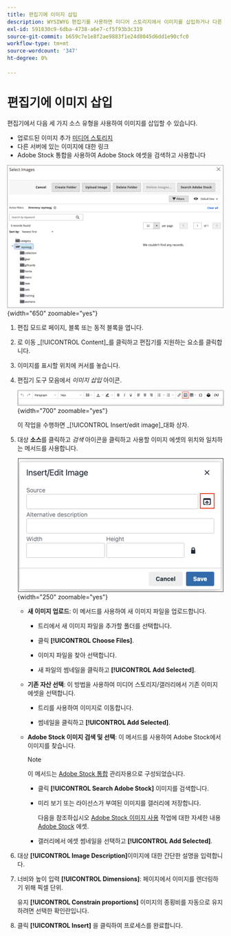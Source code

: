 ```yaml
---
title: 편집기에 이미지 삽입
description: WYSIWYG 편집기를 사용하면 미디어 스토리지에서 이미지를 삽입하거나 다른 서버에 있는 이미지에 연결하거나 Adobe Stock 자산을 사용할 수 있습니다.
exl-id: 591830c9-6dba-4738-a6e7-cf5f93b3c319
source-git-commit: b659c7e1e8f2ae9883f1e24d8045d6dd1e90cfc0
workflow-type: tm+mt
source-wordcount: '347'
ht-degree: 0%

---
```


# 편집기에 이미지 삽입

편집기에서 다음 세 가지 소스 유형을 사용하여 이미지를 삽입할 수 있습니다.

- 업로드된 이미지 추가 [미디어 스토리지](media-storage.md)
- 다른 서버에 있는 이미지에 대한 링크
- Adobe Stock 통합을 사용하여 Adobe Stock 에셋을 검색하고 사용합니다

![미디어 스토리지](./assets/media-storage.png){width="650" zoomable="yes"}

1. 편집 모드로 페이지, 블록 또는 동적 블록을 엽니다.

1. 로 이동 _[!UICONTROL Content]_를 클릭하고 편집기를 지원하는 요소를 클릭합니다.

1. 이미지를 표시할 위치에 커서를 놓습니다.

1. 편집기 도구 모음에서 _이미지 삽입_ 아이콘.

   ![이미지 삽입 아이콘](./assets/editor-toolbar-image-button.png){width="700" zoomable="yes"}

   이 작업을 수행하면 _[!UICONTROL Insert/edit image]_대화 상자.

1. 대상 **소스**&#x200B;를 클릭하고 _검색_ 아이콘을 클릭하고 사용할 이미지 에셋의 위치와 일치하는 메서드를 사용합니다.

   ![검색 아이콘 선택](./assets/editor-dialog-insert-image.png){width="250" zoomable="yes"}

   - **새 이미지 업로드**: 이 메서드를 사용하여 새 이미지 파일을 업로드합니다.

      - 트리에서 새 이미지 파일을 추가할 폴더를 선택합니다.

      - 클릭 **[!UICONTROL Choose Files]**.

      - 이미지 파일을 찾아 선택합니다.

      - 새 파일의 썸네일을 클릭하고 **[!UICONTROL Add Selected]**.

   - **기존 자산 선택**: 이 방법을 사용하여 미디어 스토리지/갤러리에서 기존 이미지 에셋을 선택합니다.

      - 트리를 사용하여 이미지로 이동합니다.

      - 썸네일을 클릭하고 **[!UICONTROL Add Selected]**.

   - **Adobe Stock 이미지 검색 및 선택**: 이 메서드를 사용하여 Adobe Stock에서 이미지를 찾습니다.

     >[!NOTE]
     >
     >이 메서드는 [Adobe Stock 통합](adobe-stock.md) 관리자용으로 구성되었습니다.

      - 클릭 **[!UICONTROL Search Adobe Stock]** 이미지를 검색합니다.

      - 미리 보기 또는 라이선스가 부여된 이미지를 갤러리에 저장합니다.

        다음을 참조하십시오 [Adobe Stock 이미지 사용](adobe-stock-manage.md) 작업에 대한 자세한 내용 [Adobe Stock](https://stock.adobe.com) 에셋.

      - 갤러리에서 에셋 썸네일을 선택하고 **[!UICONTROL Add Selected]**.

1. 대상 **[!UICONTROL Image Description]**&#x200B;이미지에 대한 간단한 설명을 입력합니다.

1. 너비와 높이 입력 **[!UICONTROL Dimensions]**: 페이지에서 이미지를 렌더링하기 위해 픽셀 단위.

   유지 **[!UICONTROL Constrain proportions]** 이미지의 종횡비를 자동으로 유지하려면 선택한 확인란입니다.

1. 클릭 **[!UICONTROL Insert]** 을 클릭하여 프로세스를 완료합니다.
